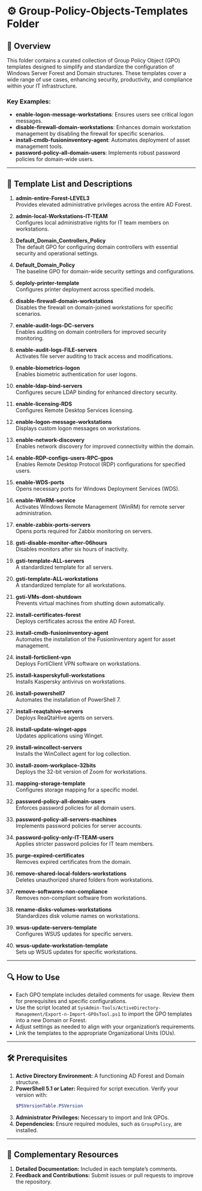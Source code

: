 # ⚙️ Group-Policy-Objects-Templates Folder

## 📄 Overview

This folder contains a curated collection of Group Policy Object (GPO) templates designed to simplify and standardize the configuration of Windows Server Forest and Domain structures. These templates cover a wide range of use cases, enhancing security, productivity, and compliance within your IT infrastructure.

### Key Examples:
- **enable-logon-message-workstations**: Ensures users see critical logon messages.
- **disable-firewall-domain-workstations**: Enhances domain workstation management by disabling the firewall for specific scenarios.
- **install-cmdb-fusioninventory-agent**: Automates deployment of asset management tools.
- **password-policy-all-domain-users**: Implements robust password policies for domain-wide users.

---

## 📜 Template List and Descriptions

1. **admin-entire-Forest-LEVEL3**  
   Provides elevated administrative privileges across the entire AD Forest.

2. **admin-local-Workstations-IT-TEAM**  
   Configures local administrative rights for IT team members on workstations.

3. **Default_Domain_Controllers_Policy**  
   The default GPO for configuring domain controllers with essential security and operational settings.

4. **Default_Domain_Policy**  
   The baseline GPO for domain-wide security settings and configurations.

5. **deploly-printer-template**  
   Configures printer deployment across specified models.

6. **disable-firewall-domain-workstations**  
   Disables the firewall on domain-joined workstations for specific scenarios.

7. **enable-audit-logs-DC-servers**  
   Enables auditing on domain controllers for improved security monitoring.

8. **enable-audit-logs-FILE-servers**  
   Activates file server auditing to track access and modifications.

9. **enable-biometrics-logon**  
   Enables biometric authentication for user logons.

10. **enable-ldap-bind-servers**  
    Configures secure LDAP binding for enhanced directory security.

11. **enable-licensing-RDS**  
    Configures Remote Desktop Services licensing.

12. **enable-logon-message-workstations**  
    Displays custom logon messages on workstations.

13. **enable-network-discovery**  
    Enables network discovery for improved connectivity within the domain.

14. **enable-RDP-configs-users-RPC-gpos**  
    Enables Remote Desktop Protocol (RDP) configurations for specified users.

15. **enable-WDS-ports**  
    Opens necessary ports for Windows Deployment Services (WDS).

16. **enable-WinRM-service**  
    Activates Windows Remote Management (WinRM) for remote server administration.

17. **enable-zabbix-ports-servers**  
    Opens ports required for Zabbix monitoring on servers.

18. **gsti-disable-monitor-after-06hours**  
    Disables monitors after six hours of inactivity.

19. **gsti-template-ALL-servers**  
    A standardized template for all servers.

20. **gsti-template-ALL-workstations**  
    A standardized template for all workstations.

21. **gsti-VMs-dont-shutdown**  
    Prevents virtual machines from shutting down automatically.

22. **install-certificates-forest**  
    Deploys certificates across the entire AD Forest.

23. **install-cmdb-fusioninventory-agent**  
    Automates the installation of the FusionInventory agent for asset management.

24. **install-forticlient-vpn**  
    Deploys FortiClient VPN software on workstations.

25. **install-kasperskyfull-workstations**  
    Installs Kaspersky antivirus on workstations.

26. **install-powershell7**  
    Automates the installation of PowerShell 7.

27. **install-reaqtahive-servers**  
    Deploys ReaQtaHive agents on servers.

28. **install-update-winget-apps**  
    Updates applications using Winget.

29. **install-wincollect-servers**  
    Installs the WinCollect agent for log collection.

30. **install-zoom-workplace-32bits**  
    Deploys the 32-bit version of Zoom for workstations.

31. **mapping-storage-template**  
    Configures storage mapping for a specific model.

32. **password-policy-all-domain-users**  
    Enforces password policies for all domain users.

33. **password-policy-all-servers-machines**  
    Implements password policies for server accounts.

34. **password-policy-only-IT-TEAM-users**  
    Applies stricter password policies for IT team members.

35. **purge-expired-certificates**  
    Removes expired certificates from the domain.

36. **remove-shared-local-folders-workstations**  
    Deletes unauthorized shared folders from workstations.

37. **remove-softwares-non-compliance**  
    Removes non-compliant software from workstations.

38. **rename-disks-volumes-workstations**  
    Standardizes disk volume names on workstations.

39. **wsus-update-servers-template**  
    Configures WSUS updates for specific servers.

40. **wsus-update-workstation-template**  
    Sets up WSUS updates for specific workstations.

---

## 🔍 How to Use

- Each GPO template includes detailed comments for usage. Review them for prerequisites and specific configurations.
- Use the script located at `SysAdmin-Tools/ActiveDirectory-Management/Export-n-Import-GPOsTool.ps1` to import the GPO templates into a new Domain or Forest.
- Adjust settings as needed to align with your organization’s requirements.
- Link the templates to the appropriate Organizational Units (OUs).

---

## 🛠️ Prerequisites

1. **Active Directory Environment:** A functioning AD Forest and Domain structure.
2. **PowerShell 5.1 or Later:** Required for script execution. Verify your version with:  
   ```powershell
   $PSVersionTable.PSVersion
   ```
3. **Administrator Privileges:** Necessary to import and link GPOs.
4. **Dependencies:** Ensure required modules, such as `GroupPolicy`, are installed.

---

## 📄 Complementary Resources

1. **Detailed Documentation:** Included in each template’s comments.
2. **Feedback and Contributions:** Submit issues or pull requests to improve the repository.


